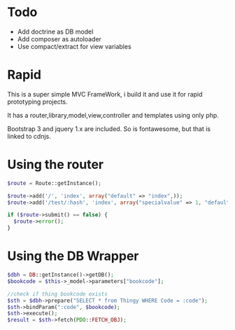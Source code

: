 Todo
=========
* Add doctrine as DB model
* Add composer as autoloader
* Use compact/extract for view variables

Rapid
=========

This is a super simple MVC FrameWork, i build it and use it for rapid prototyping projects.

It has a router,library,model,view,controller and templates using only php. 

Bootstrap 3 and jquery 1.x are included. So is fontawesome, but that is linked to cdnjs.

Using the router
================
```php
$route = Route::getInstance();

$route->add('/', 'index', array("default" => "index",));
$route->add('/test/:hash', 'index', array("specialvalue" => 1, "default" => "test",));

if ($route->submit() == false) {
  $route->error();
}
```

Using the DB Wrapper
===================
```php
$dbh = DB::getInstance()->getDB();
$bookcode = $this->_model->parameters["bookcode"];

//check if thing bookcode exists
$sth = $dbh->prepare("SELECT * from Thingy WHERE Code = :code");
$sth->bindParam(":code", $bookcode);
$sth->execute();
$result = $sth->fetch(PDO::FETCH_OBJ);
```

